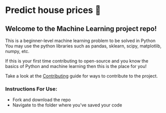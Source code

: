 # Predict house prices 🤖

## Welcome to the Machine Learning project repo!

This is a beginner-level machine learning problem to be solved in Python
You may use the python libraries such as pandas, sklearn, scipy, matplotlib, numpy, etc.

If this is your first time contributing to open-source and you know the basics of Python and machine learning then this is the place for you!

Take a look at the [Contributing](CONTRIBUTING.md) guide for ways to contribute to the project.

### Instructions For Use:

- Fork and download the repo
- Navigate to the folder where you've saved your code
